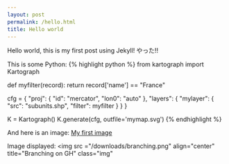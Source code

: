 ```yaml
---
layout: post
permalink: /hello.html
title: Hello world
---
```


Hello world, this is my first post using Jekyll! やった!!

This is some Python:
{% highlight python %}
from kartograph import Kartograph

def myfilter(record):
    return record['name'] == "France"

cfg = {
  "proj": {
    "id": "mercator",
    "lon0": "auto"
    },
    "layers": {
        "mylayer": {
            "src": "subunits.shp",
            "filter": myfilter
        }
    }
}
    
K = Kartograph()
K.generate(cfg, outfile='mymap.svg')
{% endhighlight %}

And here is an image:
[My first image](/downloads/branching.png)

Image displayed:
<img src ="/downloads/branching.png" align="center" title="Branching on GH" class="img"</img>
